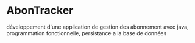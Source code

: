 # AbonTracker
développement d'une application de gestion des abonnement avec java, programmation fonctionnelle, persistance a la base de données
